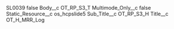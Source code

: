 <?xml version="1.0" encoding="UTF-8"?>
<CustomMetadata xmlns="http://soap.sforce.com/2006/04/metadata" xmlns:xsi="http://www.w3.org/2001/XMLSchema-instance" xmlns:xsd="http://www.w3.org/2001/XMLSchema">
    <label>SL0039</label>
    <protected>false</protected>
    <values>
        <field>Body__c</field>
        <value xsi:type="xsd:string">OT_RP_S3_T</value>
    </values>
    <values>
        <field>Multimode_Only__c</field>
        <value xsi:type="xsd:boolean">false</value>
    </values>
    <values>
        <field>Static_Resource__c</field>
        <value xsi:type="xsd:string">os_hcpslide5</value>
    </values>
    <values>
        <field>Sub_Title__c</field>
        <value xsi:type="xsd:string">OT_RP_S3_H</value>
    </values>
    <values>
        <field>Title__c</field>
        <value xsi:type="xsd:string">OT_H_MRR_Log</value>
    </values>
</CustomMetadata>
